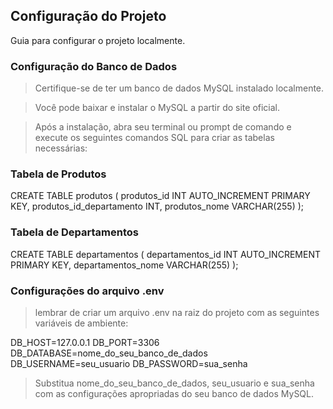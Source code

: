 ## Configuração do Projeto
Guia para configurar o projeto localmente.

### Configuração do Banco de Dados

> Certifique-se de ter um banco de dados MySQL instalado localmente. 

> Você pode baixar e instalar o MySQL a partir do site oficial.

> Após a instalação, abra seu terminal ou prompt de comando e execute os seguintes comandos SQL para criar as tabelas necessárias:

### Tabela de Produtos

CREATE TABLE produtos (
    produtos_id INT AUTO_INCREMENT PRIMARY KEY,
    produtos_id_departamento INT,
    produtos_nome VARCHAR(255)
);

### Tabela de Departamentos

CREATE TABLE departamentos (
    departamentos_id INT AUTO_INCREMENT PRIMARY KEY,
    departamentos_nome VARCHAR(255)
);

### Configurações do arquivo .env

> lembrar de criar um arquivo .env na raiz do projeto com as seguintes variáveis de ambiente:

DB_HOST=127.0.0.1
DB_PORT=3306
DB_DATABASE=nome_do_seu_banco_de_dados
DB_USERNAME=seu_usuario
DB_PASSWORD=sua_senha

> Substitua nome_do_seu_banco_de_dados, seu_usuario e sua_senha com as configurações apropriadas do seu banco de dados MySQL.

